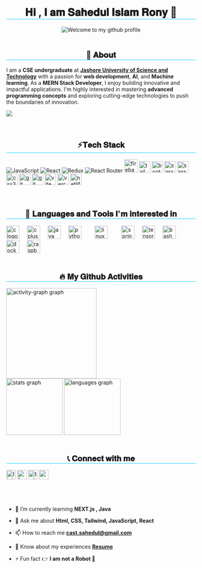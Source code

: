 
<!-- <link rel="preconnect" href="https://fonts.googleapis.com"> -->
<!-- <link rel="preconnect" href="https://fonts.gstatic.com" crossorigin> -->
<!-- <link href="https://fonts.googleapis.com/css2?family=Arvo:wght@700&display=swap" rel="stylesheet"> -->

<h1 style="text-align:center;border-bottom:1px solid #00ccff;" align="center">
<!-- <span style="
      font-family: 'Arvo', serif;
      font-weight: 700;
      font-style: normal;
      background-image: linear-gradient(to left, #9eb6c4,#9eb6c4, #00ccff);
      background-clip: text;
      color: transparent;
      text-align:center;
      ">
      Sahedul Islam Rony
</span> -->
𝐇𝐢 , 𝐈 𝐚𝐦 𝐒𝐚𝐡𝐞𝐝𝐮𝐥 𝐈𝐬𝐥𝐚𝐦 𝐑𝐨𝐧𝐲 👋
</h1>
<div style="display:grid;place-items:center;" align="center">
 <img src="https://readme-typing-svg.demolab.com?font=Protest+Revolution&size=35&pause=1000&color=00CCFF&background=FF2E2500&center=true&vCenter=true&width=500&height=60&lines=Welcome+to+my+Github+Profile+%E2%9C%A8" alt="Welcome to my github profile" />
</div>

<br/> 

<h2
style="text-align:center;border-bottom:1px solid #00ccff;" align="left"> 
<!-- 
<span style="
      font-family: 'Arvo', serif;
      font-weight: 700;
      font-style: normal;
      background-image: linear-gradient(to left, #9eb6c4,#9eb6c4, #00ccff);
      background-clip: text;
      color: transparent;">
      About 
</span> -->
      💫 𝐀𝐛𝐨𝐮𝐭
</h2>

I am a **CSE undergraduate** at [**Jashore University of Science and Technology**](https://just.edu.bd) with a passion for **web development**, **AI**, and **Machine learning**. As a **MERN Stack Developer**, I enjoy building innovative and impactful applications. I'm highly interested in mastering **advanced programming concepts** and exploring cutting-edge technologies to push the boundaries of innovation.

[![](https://visitcount.itsvg.in/api?id=sahedulislamrony&icon=0&color=5)](https://visitcount.itsvg.in)

<br/> 
<h2
style="text-align:center;border-bottom:1px solid #00ccff;margin-top:30px;"
 align="left"> ⚡𝐓𝐞𝐜𝐡 𝐒𝐭𝐚𝐜𝐤 
<!-- <span style="
      font-family: 'Arvo', serif;
      font-weight: 700;
      font-style: normal;
      background-image: linear-gradient(to left, #9eb6c4,#9eb6c4, #00ccff);
      background-clip: text;
      color: transparent;">
      Tech Stack 
</span> -->

</h2>

<div align="left">

![JavaScript](https://img.shields.io/badge/javascript-%23323330.svg?style=for-the-badge&logo=javascript&logoColor=%23F7DF1E)
![React](https://img.shields.io/badge/react-%2320232a.svg?style=for-the-badge&logo=react&logoColor=%2361DAFB)
![Redux](https://img.shields.io/badge/redux-%23593d88.svg?style=for-the-badge&logo=redux&logoColor=white)
![React Router](https://img.shields.io/badge/React_Router-CA4245?style=for-the-badge&logo=react-router&logoColor=white)
<img src="https://cdn.jsdelivr.net/gh/devicons/devicon/icons/firebase/firebase-plain.svg" height="35" alt="firebase logo"  />
<img src="https://img.shields.io/badge/tailwindcss-gray?style=for-the-badge&logo=tailwindcss" height="30" alt="tailwindcss logo"  />
<img src="https://img.shields.io/badge/bootstrap-black?style=for-the-badge&logo=bootstrap" height="30" alt="bootstrap logo"  />
<img src="https://img.shields.io/badge/sass-black?style=for-the-badge&logo=sass" height="30" alt="sass logo"  />
<img src="https://img.shields.io/badge/html-black?style=for-the-badge&logo=html5" height="30" alt="sass logo"  />
<img src="https://cdn.jsdelivr.net/gh/devicons/devicon/icons/css3/css3-original.svg" height="30" alt="css3 logo"  />
<img src="https://cdn.simpleicons.org/git/F05032" height="30" alt="git logo"  />
<img src="https://img.shields.io/badge/github-%23121011.svg?style=for-the-badge&logo=github&logoColor=white" height="30" alt="git logo"  />
<img src="https://skillicons.dev/icons?i=vite" height="30" alt="vite logo"  />
<img src="https://img.shields.io/badge/vercel-%23000000.svg?style=for-the-badge&logo=vercel&logoColor=white" height="30" alt="vercel logo"  />
<img src="https://img.shields.io/badge/netlify-%23000000.svg?style=for-the-badge&logo=netlify&logoColor=#00C7B7" height="30" alt="netlify logo"  />

</div>

<br/> 
<h2
style="text-align:center;border-bottom:1px solid #00ccff;margin-top:30px;"
align="left"> 🔭 𝐋𝐚𝐧𝐠𝐮𝐚𝐠𝐞𝐬 𝐚𝐧𝐝 𝐓𝐨𝐨𝐥𝐬 𝐈'𝐦 𝐢𝐧𝐭𝐞𝐫𝐞𝐬𝐭𝐞𝐝 𝐢𝐧
<!-- <span style="
      font-family: 'Arvo', serif;
      font-weight: 700;
      font-style: normal;
      background-image: linear-gradient(to left, #9eb6c4,#9eb6c4, #00ccff);
      background-clip: text;
      color: transparent;">
      Languages and Tools I'm interested in
</span> -->

</h2>

<div align="left">
  <img src="https://cdn.jsdelivr.net/gh/devicons/devicon/icons/c/c-original.svg" height="35" alt="c logo"  />
  <img width="12" />
  <img src="https://cdn.jsdelivr.net/gh/devicons/devicon/icons/cplusplus/cplusplus-original.svg" height="35" alt="cplusplus logo"  />
  <img width="12" />
  <img src="https://cdn.jsdelivr.net/gh/devicons/devicon/icons/java/java-original.svg" height="35" alt="java logo"  />
  <img width="12" />
  <img src="https://cdn.jsdelivr.net/gh/devicons/devicon/icons/python/python-original.svg" height="35" alt="python logo"  />
  <img width="12" />
  <img width="12" />
  <img src="https://cdn.jsdelivr.net/gh/devicons/devicon/icons/linux/linux-original.svg" height="35" alt="linux logo"  />
  <img width="12" />
  <img width="12" />
  <img src="https://cdn.jsdelivr.net/gh/devicons/devicon/icons/spring/spring-original.svg" height="35" alt="spring logo"  />
  <img width="12" />
  <img src="https://cdn.jsdelivr.net/gh/devicons/devicon/icons/tensorflow/tensorflow-original.svg" height="35" alt="tensorflow logo"  />
  <img width="12" />
  <img src="https://cdn.simpleicons.org/gnubash/4EAA25" height="35" alt="bash logo"  />
  <img width="12" />
  <img src="https://cdn.simpleicons.org/docker/2496ED" height="35" alt="docker logo"  />
  <img width="12" />
  <img src="https://cdn.jsdelivr.net/gh/devicons/devicon/icons/raspberrypi/raspberrypi-original.svg" height="35" alt="raspberrypi logo"  />
</div>

<br/> 
<h2
style="text-align:center;border-bottom:1px solid #00ccff;margin-top:30px;" align="left"
> 🔥  𝐌𝐲 𝐆𝐢𝐭𝐡𝐮𝐛 𝐀𝐜𝐭𝐢𝐯𝐢𝐭𝐢𝐞𝐬
<!-- <span style="
      font-family: 'Arvo', serif;
      font-weight: 700;
      font-style: normal;
      background-image: linear-gradient(to left, #9eb6c4,#9eb6c4, #00ccff);
      background-clip: text;
      color: transparent;">
     My Github Activities
</span> -->
</h2>
<div align="left">
  <img src="https://github-readme-activity-graph.vercel.app/graph?username=sahedulislamrony&radius=16&theme=modern-lilac&area=true&order=5&hide_border=true&hide_title=false" height="240" alt="activity-graph graph"  />
</div>

<div align="left">
  <img src="https://github-readme-stats.vercel.app/api?username=sahedulislamrony&hide_title=false&hide_rank=false&show_icons=true&include_all_commits=true&count_private=true&disable_animations=false&theme=rose_pine&locale=en&hide_border=true" height="150" alt="stats graph"  />
  <img src="https://github-readme-stats.vercel.app/api/top-langs?username=sahedulislamrony&locale=en&hide_title=false&layout=compact&card_width=320&langs_count=5&theme=rose_pine&hide_border=true" height="150" alt="languages graph"  />
</div>

<br/> 

<h2
style="text-align:center;border-bottom:1px solid #00ccff;margin-top:30px;" align="left"
> 📞 𝐂𝐨𝐧𝐧𝐞𝐜𝐭 𝐰𝐢𝐭𝐡 𝐦𝐞
<!-- <span style="
      font-family: 'Arvo', serif;
      font-weight: 700;
      font-style: normal;
      background-image: linear-gradient(to left, #9eb6c4,#9eb6c4, #00ccff);
      background-clip: text;
      color: transparent;">
     Connect with me
</span> -->
</h2>

<div align="left">
  <a style="text-decoration:none;" href="https://linkedin.com/in/sahedulislamrony" ><img src="https://img.shields.io/static/v1?message=LinkedIn&logo=linkedin&label=&color=0077B5&logoColor=white&labelColor=&style=for-the-badge" height="25" alt="linkedin logo"  /></a>
  <a style="text-decoration:none;" href="https://www.facebook.com/sahedulislamFB" ><img src="https://img.shields.io/static/v1?message=facebook&logo=facebook&label=&color=0077B5&logoColor=white&labelColor=&style=for-the-badge" height="25" alt="facebook logo"  /></a>
 <a style="text-decoration:none;" href="https://x.com/i_am_sahed" > <img src="https://img.shields.io/static/v1?message=Twitter&logo=x&label=&color=000&logoColor=white&labelColor=&style=for-the-badge" height="25" alt="twitter logo"  /></a>
 <a style="text-decoration:none;" href="mailto:sahedul.dev@gmail.com" > <img src="https://img.shields.io/static/v1?message=gmail&logo=gmail&label=&color=black&logoColor=red&labelColor=&style=for-the-badge" height="25" alt="mail logo"  /></a>
  
</div>
<br/> 
<div align="left" style="margin-top:50px">

- 🌱 I’m currently learning **NEXT.js , Java**

- 💬 Ask me about **Html, CSS, Tailwind, JavaScript, React**

- 📫 How to reach me **cast.sahedul@gmail.com**

- 📄 Know about my experiences [**Resume**]()

- ⚡ Fun fact 👉 **I am not a Robot 🤖**
</div>
<br/>



